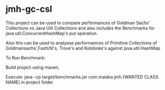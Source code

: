 # jmh-gc-csl
This project can be used to compare performances of Goldman Sachs' Collections vs Java Util Collections and also includes the Benchmarks for java.util.ConcurrentHashMap's put operation.

Also this can be used to analyase performances of Primitive Collections of Goldmansachs',FastUtil's, Trove's and Koloboke's against java.util.HashMap

To Run Benchmark:

Build project using maven,

Execute: java -cp target/benchmarks.jar com.malaka.jmh.(WANTED CLASS NAME) in project folder

